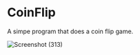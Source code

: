 # CoinFlip
A simpe program that does a coin flip game.

![Screenshot (313)](https://user-images.githubusercontent.com/52018183/70378080-1ff18000-18fb-11ea-9f2b-05dd93402239.png)
